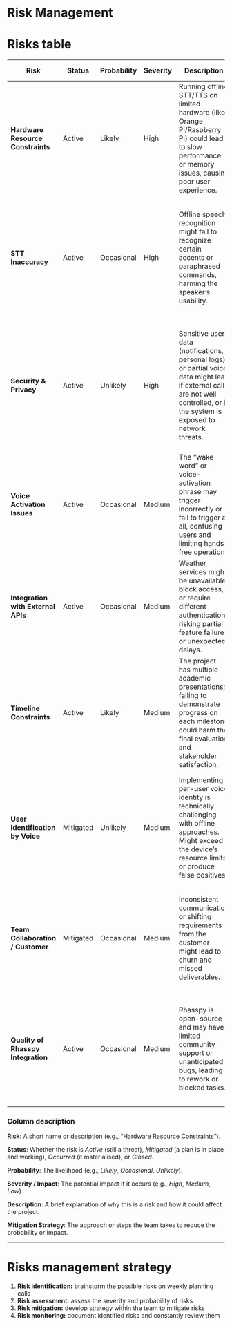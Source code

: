 # Risk Management

# Risks table

| **Risk** | **Status** | **Probability** | **Severity** | **Description** | **Mitigation Strategy** |
| --- | --- | --- | --- | --- | --- |
| **Hardware Resource Constraints** | Active | Likely | High | Running offline STT/TTS on limited hardware (like Orange Pi/Raspberry Pi) could lead to slow performance or memory issues, causing poor user experience. | Choose efficient STT/TTS frameworks, conduct early performance tests, optimize code or offload heavy tasks (e.g., LLM) to optional external server if feasible. |
| **STT Inaccuracy** | Active | Occasional | High | Offline speech recognition might fail to recognize certain accents or paraphrased commands, harming the speaker’s usability. | Regularly evaluate STT accuracy with test phrases, adjust RHASSPY language models, gather user feedback, refine or add synonyms/intents. Implement fallback when no intent is recognized. |
| **Security & Privacy** | Active | Unlikely | High | Sensitive user data (notifications, personal logs) or partial voice data might leak if external calls are not well controlled, or if the system is exposed to network threats. | Store data locally in an encrypted database if needed, limit external connections to optional weather APIs, secure network ports, document offline usage best practices, and keep no persistent logs of raw audio. |
| **Voice Activation Issues** | Active | Occasional | Medium | The “wake word” or voice-activation phrase may trigger incorrectly or fail to trigger at all, confusing users and limiting hands-free operation. | Use tested wake-word detection from RHASSPY, conduct repeated user testing, allow manual fallback if voice activation fails. Provide a configurable sensitivity for activation phrase. |
| **Integration with External APIs** | Active | Occasional | Medium | Weather services might be unavailable, block access, or require different authentication, risking partial feature failure or unexpected delays. | Implement fallback or offline mode for weather (cached data, politely inform user if no net). |
| **Timeline Constraints** | Active | Likely | Medium | The project has multiple academic presentations; failing to demonstrate progress on each milestone could harm the final evaluation and stakeholder satisfaction. | Use short iterations with XP approach, keep an up-to-date backlog in GitLab, reevaluate scope each milestone. Prioritize essential features first (time, alarm, weather). |
| **User Identification by Voice** | Mitigated | Unlikely | Medium | Implementing per-user voice identity is technically challenging with offline approaches. Might exceed the device’s resource limits or produce false positives. | Mark as optional advanced feature. Evaluate small-scale speaker recognition module. If resource usage is too high, revert to simpler user-based PIN or skip personal notifications per voice. |
| **Team Collaboration / Customer** | Mitigated | Occasional | Medium | Inconsistent communication or shifting requirements from the customer might lead to churn and missed deliverables. | Conduct regular sync calls or chats, track changes in backlog, confirm and sign off new requirements quickly. Provide short demos to the customer after each iteration. |
| **Quality of Rhasspy Integration** | Active | Occasional | Medium | Rhasspy is open-source and may have limited community support or unanticipated bugs, leading to rework or blocked tasks. | Keep an eye on Rhasspy issues forum, do small PoCs for each new feature before major integration, maintain fallback plan with alternative STT if Rhasspy fails for a certain locale or environment. |

### Column description

**Risk**: A short name or description (e.g., “Hardware Resource Constraints”).

**Status**: Whether the risk is *Active* (still a threat), *Mitigated* (a plan is in place and working), *Occurred* (it materialised), or *Closed*.

**Probability**: The likelihood (e.g., *Likely*, *Occasional*, *Unlikely*).

**Severity / Impact**: The potential impact if it occurs (e.g., *High*, *Medium*, *Low*).

**Description**: A brief explanation of why this is a risk and how it could affect the project.

**Mitigation Strategy**: The approach or steps the team takes to reduce the probability or impact.

---

# Risks management strategy

1. **Risk identification:** brainstorm the possible risks on weekly planning calls
2. **Risk assessment:** assess the severity and probability of risks
3. **Risk mitigation:** develop strategy within the team to mitigate
risks
4. **Risk monitoring:** document identified risks and constantly review them